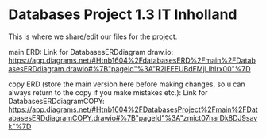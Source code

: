 # Databases Project 1.3 IT Inholland
This is where we share/edit our files for the project.

main ERD:
Link for DatabasesERDdiagram draw.io: https://app.diagrams.net/#Htnb1604%2FdatabasesERD%2Fmain%2FDatabasesERDdiagram.drawio#%7B"pageId"%3A"R2lEEEUBdFMjLlhIrx00"%7D

copy ERD (store the main version here before making changes, so u can always return to the copy if you make mistakes etc.):
Link for DatabasesERDdiagramCOPY: https://app.diagrams.net/#Htnb1604%2FDatabasesProject%2Fmain%2FDatabasesERDdiagramCOPY.drawio#%7B"pageId"%3A"zmict07narDk8DJ9savk"%7D
